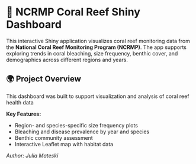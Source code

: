 # 🪸 NCRMP Coral Reef Shiny Dashboard

This interactive Shiny application visualizes coral reef monitoring data from the **National Coral Reef Monitoring Program (NCRMP)**. The app supports exploring trends in coral bleaching, size frequency, benthic cover, and demographics across different regions and years.

## 🌍 Project Overview

This dashboard was built to support visualization and analysis of coral reef health data

**Key Features:**
- Region- and species-specific size frequency plots
- Bleaching and disease prevalence by year and species
- Benthic community assessment
- Interactive Leaflet map with habitat data

*Author: Julia Mateski*
